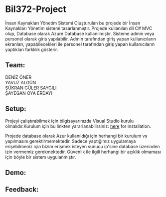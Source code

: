 # Bil372-Project

İnsan Kaynakları Yönetim Sistemi
Oluşturulan bu projede bir İnsan Kaynakları Yönetim sistemi tasarlanmıştır. 
Projede kullanılan dil C# MVC olup, Database olarak Azure Database kullanılmıştır. 
Sisteme admin veya personel olarak giriş yapılabilir. Admin tarafından giriş yapan kullanıcıların ekranları, yapabilecekleri ile personel tarafından 
giriş yapan kullanıcıların yaptıkları farklılık gösterir.
## Team:
DENİZ ÖNER<br/>
YAVUZ ALGÜN<br/>
ŞÜKRAN GÜLER SAYGILI<br/>
ŞAYEGAN OYA ERDAYI<br/>

## Setup:
Projeyi çalıştırabilmek için bilgisayarınızda Visual Studio kurulu olmalıdır.Kurulum için bu linkten yararlanabilirsiniz: [here](https://visualstudio.microsoft.com/tr/downloads//) for installation.
<br />

Projede database olarak Azur kullanıldığı için herhangi bir kurulum vs yapılmasını gerektirmemektedir. Sadece yaptığımız uygulamaya erişebilmeniz için bizim erişmek isteyen sunucu ip'sine database üzerinden izin vermemiz gerekmektedir.
Güvenlik ile ilgili herhangi bir açıklık olmaması için böyle bir sistem uygulanmıştır.

## Demo:



## Feedback:
